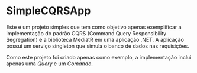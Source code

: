 # SimpleCQRSApp

Este é um projeto simples que tem como objetivo apenas exemplificar a implementação do padrão CQRS (Command Query Responsibility Segregation) e a biblioteca MediatR em uma aplicação .NET. A aplicação possui um serviço singleton que simula o banco de dados nas requisições.

Como este projeto foi criado apenas como exemplo, a implementação inclui apenas uma *Query* e um *Comando*.
